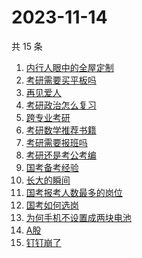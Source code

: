 # 2023-11-14

共 15 条

<!-- BEGIN ZHIHUSEARCH -->
<!-- 最后更新时间 Tue Nov 14 2023 22:08:42 GMT+0800 (China Standard Time) -->
1. [内行人眼中的全屋定制](https://www.zhihu.com/search?q=内行人眼中的全屋定制)
1. [考研需要买平板吗](https://www.zhihu.com/search?q=考研需要买平板吗)
1. [再见爱人](https://www.zhihu.com/search?q=再见爱人)
1. [考研政治怎么复习](https://www.zhihu.com/search?q=考研政治怎么复习)
1. [跨专业考研](https://www.zhihu.com/search?q=跨专业考研)
1. [考研数学推荐书籍](https://www.zhihu.com/search?q=考研数学推荐书籍)
1. [考研需要报班吗](https://www.zhihu.com/search?q=考研需要报班吗)
1. [考研还是考公考编](https://www.zhihu.com/search?q=考研还是考公考编)
1. [国考备考经验](https://www.zhihu.com/search?q=国考备考经验)
1. [长大的瞬间](https://www.zhihu.com/search?q=长大的瞬间)
1. [国考报考人数最多的岗位](https://www.zhihu.com/search?q=国考报考人数最多的岗位)
1. [国考如何选岗](https://www.zhihu.com/search?q=国考如何选岗)
1. [为何手机不设置成两块电池](https://www.zhihu.com/search?q=为何手机不设置成两块电池)
1. [A股](https://www.zhihu.com/search?q=A股)
1. [钉钉崩了](https://www.zhihu.com/search?q=钉钉崩了)
<!-- END ZHIHUSEARCH -->
